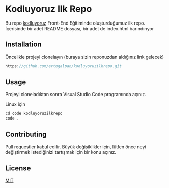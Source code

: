 # Kodluyoruz Ilk Repo
Bu repo [kodluyoruz](kodluyoruz.com) Front-End Eğitiminde oluşturduğumuz ilk repo. İçerisinde bir adet README dosyası, bir adet de index.html barındırıyor

## Installation
Öncelikle projeyi clonelayın (buraya sizin reponuzdan aldığınız link gelecek)

```	 node.js git clone 
https://github.com/ertugalpan/kodluyoruzilkrepo.git 
```	


## Usage
Projeyi cloneladıktan sonra Visual Studio Code programında açınız.

Linux için 

```	 node.js 
cd code kodluyoruzilkrepo
code . 
```	

## Contributing

Pull requestler kabul edilir. Büyük değişiklikler için, lütfen önce neyi değiştirmek istediğinizi tartışmak için bir konu açınız.

## License
[MIT](license)